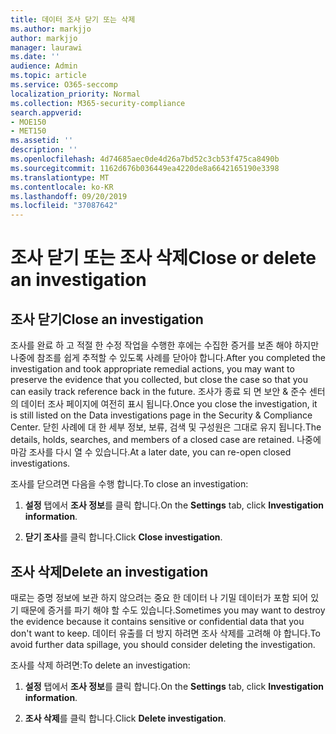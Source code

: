 ```yaml
---
title: 데이터 조사 닫기 또는 삭제
ms.author: markjjo
author: markjjo
manager: laurawi
ms.date: ''
audience: Admin
ms.topic: article
ms.service: O365-seccomp
localization_priority: Normal
ms.collection: M365-security-compliance
search.appverid:
- MOE150
- MET150
ms.assetid: ''
description: ''
ms.openlocfilehash: 4d74685aec0de4d26a7bd52c3cb53f475ca8490b
ms.sourcegitcommit: 1162d676b036449ea4220de8a6642165190e3398
ms.translationtype: MT
ms.contentlocale: ko-KR
ms.lasthandoff: 09/20/2019
ms.locfileid: "37087642"
---
```

# <a name="close-or-delete-an-investigation"></a><span data-ttu-id="5d705-102">조사 닫기 또는 조사 삭제</span><span class="sxs-lookup"><span data-stu-id="5d705-102">Close or delete an investigation</span></span>

## <a name="close-an-investigation"></a><span data-ttu-id="5d705-103">조사 닫기</span><span class="sxs-lookup"><span data-stu-id="5d705-103">Close an investigation</span></span>

 <span data-ttu-id="5d705-104">조사를 완료 하 고 적절 한 수정 작업을 수행한 후에는 수집한 증거를 보존 해야 하지만 나중에 참조를 쉽게 추적할 수 있도록 사례를 닫아야 합니다.</span><span class="sxs-lookup"><span data-stu-id="5d705-104">After you completed the investigation and took appropriate remedial actions, you may want to preserve the evidence that you collected, but close the case so that you can easily track reference back in the future.</span></span> <span data-ttu-id="5d705-105">조사가 종료 되 면 보안 & 준수 센터의 데이터 조사 페이지에 여전히 표시 됩니다.</span><span class="sxs-lookup"><span data-stu-id="5d705-105">Once you close the investigation, it is still listed on the Data investigations page in the Security & Compliance Center.</span></span> <span data-ttu-id="5d705-106">닫힌 사례에 대 한 세부 정보, 보류, 검색 및 구성원은 그대로 유지 됩니다.</span><span class="sxs-lookup"><span data-stu-id="5d705-106">The details, holds, searches, and members of a closed case are retained.</span></span> <span data-ttu-id="5d705-107">나중에 마감 조사를 다시 열 수 있습니다.</span><span class="sxs-lookup"><span data-stu-id="5d705-107">At a later date, you can re-open closed investigations.</span></span>

<span data-ttu-id="5d705-108">조사를 닫으려면 다음을 수행 합니다.</span><span class="sxs-lookup"><span data-stu-id="5d705-108">To close an investigation:</span></span>

1. <span data-ttu-id="5d705-109">**설정** 탭에서 **조사 정보**를 클릭 합니다.</span><span class="sxs-lookup"><span data-stu-id="5d705-109">On the **Settings** tab, click **Investigation information**.</span></span>

2. <span data-ttu-id="5d705-110">**닫기 조사**를 클릭 합니다.</span><span class="sxs-lookup"><span data-stu-id="5d705-110">Click  **Close investigation**.</span></span> 


## <a name="delete-an-investigation"></a><span data-ttu-id="5d705-111">조사 삭제</span><span class="sxs-lookup"><span data-stu-id="5d705-111">Delete an investigation</span></span>

<span data-ttu-id="5d705-112">때로는 증명 정보에 보관 하지 않으려는 중요 한 데이터 나 기밀 데이터가 포함 되어 있기 때문에 증거를 파기 해야 할 수도 있습니다.</span><span class="sxs-lookup"><span data-stu-id="5d705-112">Sometimes you may want to destroy the evidence because it contains sensitive or confidential data that you don't want to keep.</span></span> <span data-ttu-id="5d705-113">데이터 유출를 더 방지 하려면 조사 삭제를 고려해 야 합니다.</span><span class="sxs-lookup"><span data-stu-id="5d705-113">To avoid further data spillage, you should consider deleting the investigation.</span></span>

<span data-ttu-id="5d705-114">조사를 삭제 하려면:</span><span class="sxs-lookup"><span data-stu-id="5d705-114">To delete an investigation:</span></span>

1. <span data-ttu-id="5d705-115">**설정** 탭에서 **조사 정보**를 클릭 합니다.</span><span class="sxs-lookup"><span data-stu-id="5d705-115">On the **Settings** tab, click **Investigation information**.</span></span>

2. <span data-ttu-id="5d705-116">**조사 삭제**를 클릭 합니다.</span><span class="sxs-lookup"><span data-stu-id="5d705-116">Click  **Delete investigation**.</span></span> 